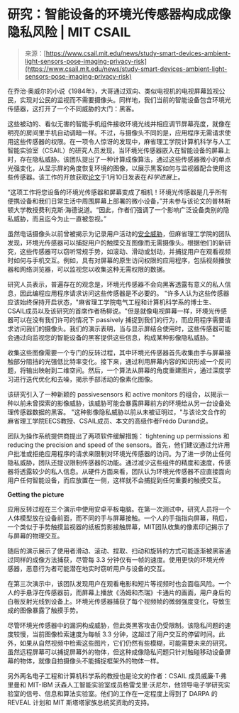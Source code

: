 <!--yml

category: 未分类

date: 2024-05-27 15:05:42

-->

# 研究：智能设备的环境光传感器构成成像隐私风险 | MIT CSAIL

> 来源：[https://www.csail.mit.edu/news/study-smart-devices-ambient-light-sensors-pose-imaging-privacy-risk](https://www.csail.mit.edu/news/study-smart-devices-ambient-light-sensors-pose-imaging-privacy-risk)

在乔治·奥威尔的小说《1984年》，大哥通过双向、类似电视机的电视屏幕监视公民，实现对公民的监视而不需要摄像头。同样地，我们当前的智能设备包含环境光传感器，这打开了一个不同威胁的大门：黑客。

这些被动的、看似无害的智能手机组件接收环境光线并相应调节屏幕亮度，就像在明亮的房间里手机自动调暗一样。不过，与摄像头不同的是，应用程序无需请求使用这些传感器的权限。在一项令人惊讶的发现中，麻省理工学院计算机科学与人工智能实验室（CSAIL）的研究人员发现，当环境光传感器嵌入在智能设备的屏幕上时，存在隐私威胁。该团队提出了一种计算成像算法，通过这些传感器微小的单点光强变化，从显示屏的角度恢复环境的图像，以展示黑客如何与监视器配合使用这些传感器。该工作的开放获取[论文](https://www.science.org/doi/10.1126/sciadv.adj3608)于1月10日发表在*科学进展*上。

“这项工作将您设备的环境光传感器和屏幕变成了相机！环境光传感器是几乎所有便携设备和我们日常生活中周围屏幕上部署的微小设备，”并未参与该论文的普林斯顿大学教授费利克斯·海德说道。“因此，作者们强调了一个影响广泛设备类别的隐私威胁，而且迄今为止一直被忽视。”

虽然电话摄像头以前曾被揭示为记录用户活动的[安全威胁](https://www.cnn.com/2019/11/20/tech/google-android-camera-hijack-trnd/index.html)，但麻省理工学院的团队发现，环境光传感器可以捕捉用户的触摸交互图像而无需摄像头。根据他们的新研究，这些传感器可以窃听常规手势，如滚动、滑动或划动，并捕捉用户在观看视频时如何与手机交互。例如，具有对屏幕的原生访问权限的应用程序，包括视频播放器和网络浏览器，可以监视您以收集这种无需权限的数据。

研究人员表示，普遍存在的观念是，环境光传感器不会向黑客透露有意义的私人信息，因此编程应用程序请求访问这些传感器是不必要的。 "许多人认为这些传感器应该始终保持开启状态，"麻省理工学院电气工程和计算机科学系的博士生、CSAIL成员以及该研究的首席作者杨柳说。"但是就像电视屏幕一样，环境光传感器可以在没有我们许可的情况下 passively 捕捉到我们的行为，而应用程序需要请求访问我们的摄像头。我们的演示表明，当与显示屏结合使用时，这些传感器可能会通过向监视您的智能设备的黑客提供这些信息，构成某种影像隐私威胁。"

收集这些图像需要一个专门的反转过程，其中环境光传感器首先收集由手与屏幕接触部分阻挡的光强低比特率变化。接下来，通过利用屏幕内容的知识形成一个反问题，将输出映射到二维空间。然后，一个算法从屏幕的角度重建图片，通过深度学习进行迭代优化和去噪，揭示手部活动的像素化图像。

该研究引入了一种新颖的 passivesensors 和 active monitors 的组合，以揭示一种以前未曾探索的影像威胁，该威胁可能会暴露屏幕前方的环境给从另一台设备处理传感器数据的黑客。 "这种影像隐私威胁以前从未被证明过，"与该论文合作的麻省理工学院EECS教授、CSAIL成员、本文的高级作者Frédo Durand说。

团队为操作系统提供商提出了两项软件缓解措施： tightening up permissions 和 reducing the precision and speed of the sensors。首先，他们建议通过允许用户批准或拒绝应用程序的请求来限制对环境光传感器的访问。为了进一步防止任何隐私威胁，团队还提议限制传感器的功能。通过减少这些组件的精度和速度，传感器将透露较少的私人信息。从硬件方面来看，团队认为环境光传感器不应直接面向用户任何智能设备，而应放置在一侧，这样就不会捕捉到任何重要的触摸交互。

**Getting the picture**

应用反转过程在三个演示中使用安卓平板电脑。在第一次测试中，研究人员将一个人体模型放在设备前面，而不同的手与屏幕接触。一个人的手指指向屏幕，稍后，一个类似于手势触摸监视器的纸板剪影接触屏幕，MIT团队收集的像素印记揭示了与屏幕的物理交互。

随后的演示展示了使用者滑动、滚动、捏取、扫动和旋转的方式可能逐渐被黑客通过同样的成像方法捕获，尽管每 3.3 分钟仅有一帧的速度。使用更快的环境光传感器，恶意行为者可能潜在地实时窃听用户与设备的交互。

在第三次演示中，该团队发现用户在观看电影和短片等视频时也会面临风险。一个人的手悬浮在传感器前，而屏幕上播放《汤姆和杰瑞》卡通片的画面，用户身后的白板反射光线到设备上。环境光传感器捕获了每个视频帧的微弱强度变化，导致生成的图像暴露了触摸手势。

尽管环境光传感器中的漏洞构成威胁，但此类黑客攻击仍受限制。该隐私问题的速度较慢，当前图像检索速度为每帧 3.3 分钟，这超过了用户交互的停留时间。此外，如果从自然视频中检索这些图片，它们仍然有些模糊，可能需要未来的研究。虽然远程屏幕可以捕捉屏幕外的物体，但这种成像隐私问题只针对触碰移动设备屏幕的物体，就像自拍摄像头不能捕捉框架外的物体一样。

另外两名电子工程和计算机科学系的教授也是论文的作者：CSAIL 成员威廉·T·弗里曼和 MIT-IBM 沃森人工智能实验室成员格雷戈里·沃尼尔，他领导电子学研究实验室的信号、信息和算法实验室。他们的工作在一定程度上得到了 DARPA 的 REVEAL 计划和 MIT 斯塔塔家族总统奖资助的支持。
